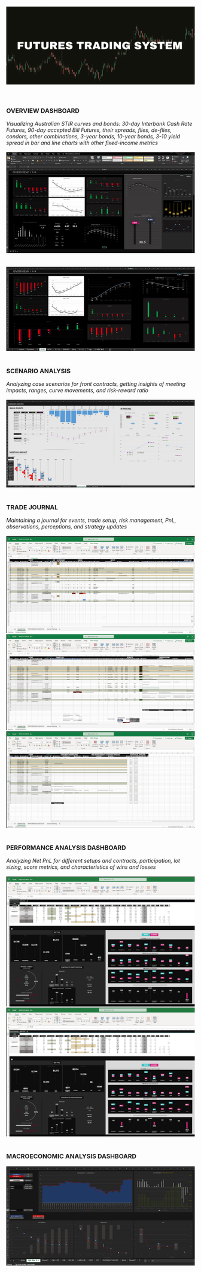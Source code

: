 ![](Screenshots/FTS.jpg)
<br/>
<br/>
<br/>

### OVERVIEW DASHBOARD<br/>
*Visualizing Australian STIR curves and bonds: 
30-day Interbank Cash Rate Futures, 90-day accepted Bill Futures, their spreads, flies, de-flies, condors, other combinations, 3-year bonds, 10-year bonds, 3-10 yield spread in bar and line charts with other fixed-income metrics*
<br/><br/>
![](Screenshots/DB.JPG)
<br/><br/><br/>
![](Screenshots/DB24_PT1.JPG)
<br/><br/>
### SCENARIO ANALYSIS<br/>
*Analyzing case scenarios for front contracts, getting insights of meeting impacts, ranges, curve movements, and risk-reward ratio* 
<br/><br/>
![](Screenshots/scenario_analysis.jpg)
<br/><br/>

### TRADE JOURNAL<br/>
*Maintaining a journal for events, trade setup, risk management, PnL, observations, perceptions, and strategy updates* 
<br/><br/>
![](Screenshots/TJ.JPG)
![](Screenshots/TJ2.JPG)
![](Screenshots/TJ3.JPG)
<br/><br/>

### PERFORMANCE ANALYSIS DASHBOARD<br/>
*Analyzing Net PnL for different setups and contracts, participation, lot sizing, score metrics, and characteristics of wins and losses* 
<br/><br/>
![](Screenshots/PERFORM1.JPG)
![](Screenshots/PERFORM2.JPG)
<br/><br/>

### MACROECONOMIC ANALYSIS DASHBOARD<br/>
![](Screenshots/ECON_DB.JPG)
<br/><br/>
